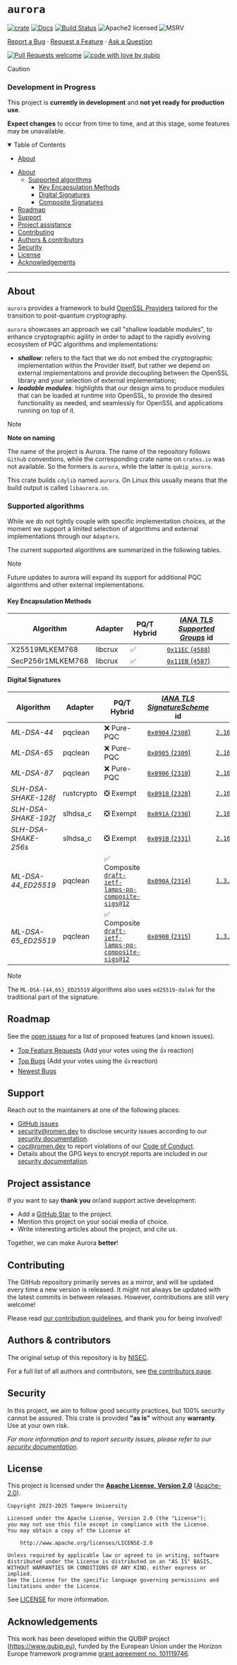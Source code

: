 # `aurora`

[![crate][crate-image]][crate-link]
[![Docs][docs-image]][docs-link]
[![Build Status][build-image]][build-link]
![Apache2 licensed][license-image]
![MSRV][rustc-image]


[Report a Bug](https://github.com/qubip/aurora/issues/new?assignees=&labels=bug&template=01_BUG_REPORT.md&title=bug%3A+)
·
[Request a Feature](https://github.com/qubip/aurora/issues/new?assignees=&labels=enhancement&template=02_FEATURE_REQUEST.md&title=feat%3A+)
·
[Ask a Question](https://github.com/qubip/aurora/issues/new?assignees=&labels=question&template=04_SUPPORT_QUESTION.md&title=support%3A+)


[![Pull Requests welcome](https://img.shields.io/badge/PRs-welcome-ff69b4.svg?style=flat-square)](https://github.com/qubip/aurora/issues?q=is%3Aissue+is%3Aopen+label%3A%22help+wanted%22)
[![code with love by qubip](https://img.shields.io/badge/%3C%2F%3E%20with%20%E2%99%A5%20by-qubip%2Fnisec-ff1414.svg?style=flat-square)](https://github.com/orgs/QUBIP/teams/nisec)


> [!CAUTION]
>
> ### Development in Progress
>
> This project is **currently in development** and **not yet ready for production use**.
>
> **Expect changes** to occur from time to time, and at this stage, some features may be unavailable.

<details open="open">
<summary>Table of Contents</summary>

- [About](#about)
<!--
- [Getting Started](#getting-started)
  - [Prerequisites](#prerequisites)
  - [Installation](#installation)
!-->
<!--
- [Usage](#usage)
!-->
- [About](#about)
  - [Supported algorithms](#supported-algorithms)
    - [Key Encapsulation Methods](#key-encapsulation-methods)
    - [Digital Signatures](#digital-signatures)
    - [Composite Signatures](#composite-signatures)
- [Roadmap](#roadmap)
- [Support](#support)
- [Project assistance](#project-assistance)
- [Contributing](#contributing)
- [Authors \& contributors](#authors--contributors)
- [Security](#security)
- [License](#license)
- [Acknowledgements](#acknowledgements)

</details>

---

## About

`aurora` provides a framework to build
[OpenSSL Providers][ossl:man:provider]
tailored for the transition to post-quantum cryptography.

[ossl:man:provider]: https://docs.openssl.org/3.2/man7/provider/

`aurora` showcases an approach we call "shallow loadable modules",
to enhance cryptographic agility
in order to adapt to the rapidly evolving ecosystem
of PQC algorithms and implementations:

- **_shallow_**: refers to the fact that we do not embed
  the cryptographic implementation within the Provider itself,
  but rather we depend on external implementations and provide
  decoupling between the OpenSSL library and your selection
  of external implementations;
- **_loadable modules_**: highlights that our design aims to produce
  modules that can be loaded at runtime into OpenSSL, to provide
  the desired functionality as needed, and seamlessly for OpenSSL
  and applications running on top of it.

> [!NOTE]
> **Note on naming**
>
> The name of the project is Aurora.
> The name of the repository follows `Github` conventions,
> while the corresponding crate name on `crates.io` was not available.
> So the formers is `aurora`, while the latter is `qubip_aurora`.
>
> This crate builds `cdylib` named `aurora`.
> On Linux this usually means that the build output is called
> `libaurora.so`.

### Supported algorithms

While we do not tightly couple with specific implementation choices,
at the moment we support a limited selection of algorithms
and external implementations through our `Adapters`.

The current supported algorithms are summarized in the following tables.

> [!NOTE]
> Future updates to aurora will expand its support
> for additional PQC algorithms
> and other external implementations.


#### Key Encapsulation Methods

| Algorithm                               | Adapter       | PQ/T Hybrid | [_IANA TLS Supported Groups_](https://www.iana.org/assignments/tls-parameters/tls-parameters.xhtml#tls-parameters-8) id |
| --------------------------------------- | ------------- | ----------- | ----------------------------------------------------------------------------------------------------------------------- |
| X25519MLKEM768                          | libcrux       | ✅           | [`0x11EC` (`4588`)](https://www.iana.org/assignments/tls-parameters/tls-parameters.xhtml#tls-parameters-8) |
| SecP256r1MLKEM768                       | libcrux       | ✅           | [`0x11EB` (`4587`)](https://www.iana.org/assignments/tls-parameters/tls-parameters.xhtml#tls-parameters-8) |

#### Digital Signatures

| Algorithm            | Adapter   | PQ/T Hybrid | [_IANA TLS SignatureScheme_](https://www.iana.org/assignments/tls-parameters/tls-parameters.xhtml#tls-signaturescheme) id | OID |
| -------------------- | --------- | ----------- | ---------------- | --- |
| _ML-DSA-44_          | pqclean | ❌ Pure-PQC | [`0x0904` (`2308`)](https://datatracker.ietf.org/doc/html/draft-ietf-tls-mldsa-01#name-ml-dsa-signaturescheme-valu) | [`2.16.840.1.101.3.4.3.17`](https://csrc.nist.gov/projects/computer-security-objects-register/algorithm-registration) |
| _ML-DSA-65_          | pqclean | ❌ Pure-PQC | [`0x0905` (`2309`)](https://datatracker.ietf.org/doc/html/draft-ietf-tls-mldsa-01#name-ml-dsa-signaturescheme-valu) | [`2.16.840.1.101.3.4.3.18`](https://csrc.nist.gov/projects/computer-security-objects-register/algorithm-registration) |
| _ML-DSA-87_          | pqclean | ❌ Pure-PQC | [`0x0906` (`2310`)](https://datatracker.ietf.org/doc/html/draft-ietf-tls-mldsa-01#name-ml-dsa-signaturescheme-valu) | [`2.16.840.1.101.3.4.3.19`](https://csrc.nist.gov/projects/computer-security-objects-register/algorithm-registration) |
| _SLH-DSA-SHAKE-128f_ | rustcrypto | ❎ Exempt | [`0x0918` (`2328`)](https://datatracker.ietf.org/doc/html/draft-reddy-tls-slhdsa-01#name-iana-considerations) | [`2.16.840.1.101.3.4.3.27`](https://datatracker.ietf.org/doc/html/draft-ietf-lamps-x509-slhdsa-09#section-3-7) |
| _SLH-DSA-SHAKE-192f_ | slhdsa_c | ❎ Exempt | [`0x091A` (`2330`)](https://datatracker.ietf.org/doc/html/draft-reddy-tls-slhdsa-01#name-iana-considerations) | [`2.16.840.1.101.3.4.3.29`](https://datatracker.ietf.org/doc/html/draft-ietf-lamps-x509-slhdsa-09#section-3-7) |
| _SLH-DSA-SHAKE-256s_ | slhdsa_c | ❎ Exempt | [`0x091B` (`2331`)](https://datatracker.ietf.org/doc/html/draft-reddy-tls-slhdsa-01#name-iana-considerations) | [`2.16.840.1.101.3.4.3.30`](https://datatracker.ietf.org/doc/html/draft-ietf-lamps-x509-slhdsa-09#section-3-7) |
| _ML-DSA-44_ED25519_ | pqclean | ✅ Composite [`draft-ietf-lamps-pq-composite-sigs@12`](https://datatracker.ietf.org/doc/draft-ietf-lamps-pq-composite-sigs/12/) | [`0x090A` (`2314`)](https://datatracker.ietf.org/doc/html/draft-reddy-tls-composite-mldsa-05#name-iana-considerations) | [`1.3.6.1.5.5.7.6.39`](https://github.com/lamps-wg/draft-composite-sigs/blob/5ba4655fa1ae3b3b4c112c6cd8c97a93e6d900c3/src/algParams.md) |
| _ML-DSA-65_ED25519_ | pqclean | ✅ Composite [`draft-ietf-lamps-pq-composite-sigs@12`](https://datatracker.ietf.org/doc/draft-ietf-lamps-pq-composite-sigs/12/) | [`0x090B` (`2315`)](https://datatracker.ietf.org/doc/html/draft-reddy-tls-composite-mldsa-05#name-iana-considerations) | [`1.3.6.1.5.5.7.6.48`](https://github.com/lamps-wg/draft-composite-sigs/blob/5ba4655fa1ae3b3b4c112c6cd8c97a93e6d900c3/src/algParams.md) |

> [!Note]
> The `ML-DSA-{44,65}_ED25519` algorithms also uses `ed25519-dalek`
> for the traditional part of the signature.

<!--
## Getting Started

### Prerequisites

> **[?]**
> What are the project requirements/dependencies?

### Installation

> **[?]**
> Describe how to install and get started with the project.
!-->

<!--
## Usage

> **[?]**
> How does one go about using it?
> Provide various use cases and code examples here.
!-->

## Roadmap

See the [open issues](https://github.com/qubip/aurora/issues) for a list of proposed features (and known issues).

- [Top Feature Requests](https://github.com/qubip/aurora/issues?q=label%3Aenhancement+is%3Aopen+sort%3Areactions-%2B1-desc) (Add your votes using the 👍 reaction)
- [Top Bugs](https://github.com/qubip/aurora/issues?q=is%3Aissue+is%3Aopen+label%3Abug+sort%3Areactions-%2B1-desc) (Add your votes using the 👍 reaction)
- [Newest Bugs](https://github.com/qubip/aurora/issues?q=is%3Aopen+is%3Aissue+label%3Abug)

## Support

Reach out to the maintainers at one of the following places:

- [GitHub issues](https://github.com/qubip/aurora/issues/new?assignees=&labels=question&template=04_SUPPORT_QUESTION.md&title=support%3A+)
- <security@romen.dev> to disclose security issues according to our [security documentation](docs/SECURITY.md).
- <coc@romen.dev> to report violations of our [Code of Conduct](docs/CODE_OF_CONDUCT.md).
- Details about the GPG keys to encrypt reports are included in our [security documentation](docs/SECURITY.md).

## Project assistance

If you want to say **thank you** or/and support active development:

- Add a [GitHub Star](https://github.com/qubip/aurora) to the project.
- Mention this project on your social media of choice.
- Write interesting articles about the project, and cite us.

Together, we can make Aurora **better**!

## Contributing

The GitHub repository primarily serves as a mirror,
and will be updated every time a new version is released.
It might not always be updated with the latest commits in between releases.
However, contributions are still very welcome!

Please read [our contribution guidelines](docs/CONTRIBUTING.md), and thank you for being involved!

## Authors & contributors

The original setup of this repository is by [NISEC](https://github.com/orgs/QUBIP/teams/nisec).

For a full list of all authors and contributors, see [the contributors page](https://github.com/qubip/aurora/contributors).

## Security

In this project, we aim to follow good security practices, but 100% security cannot be assured.
This crate is provided **"as is"** without any **warranty**. Use at your own risk.

_For more information and to report security issues, please refer to our [security documentation](docs/SECURITY.md)._

## License

This project is licensed under the
[**Apache License, Version 2.0**](https://www.apache.org/licenses/LICENSE-2.0)
([Apache-2.0](https://spdx.org/licenses/Apache-2.0.html)).

```text
Copyright 2023-2025 Tampere University

Licensed under the Apache License, Version 2.0 (the "License");
you may not use this file except in compliance with the License.
You may obtain a copy of the License at

    http://www.apache.org/licenses/LICENSE-2.0

Unless required by applicable law or agreed to in writing, software
distributed under the License is distributed on an "AS IS" BASIS,
WITHOUT WARRANTIES OR CONDITIONS OF ANY KIND, either express or implied.
See the License for the specific language governing permissions and
limitations under the License.
```

See [LICENSE][LICENSE] for more information.

[LICENSE]: LICENSE

## Acknowledgements

This work has been developed within the QUBIP project (<https://www.qubip.eu>),
funded by the European Union under the Horizon Europe framework programme
[grant agreement no. 101119746](https://doi.org/10.3030/101119746).


[crate-image]: https://img.shields.io/crates/v/qubip_aurora?logo=rust
[crate-link]: https://crates.io/crates/qubip_aurora
[docs-image]: https://docs.rs/qubip_aurora/badge.svg
[docs-link]: https://docs.rs/qubip_aurora/
[build-image]: https://img.shields.io/badge/build-not_automated_yet-red "not automated yet"
[build-link]: # "not automated yet"
[license-image]: https://img.shields.io/badge/license-Apache2.0-blue.svg
[rustc-image]: https://img.shields.io/badge/rustc-1.85+-blue.svg
[//]: # "links"

